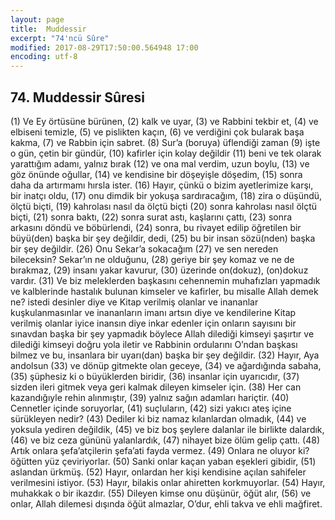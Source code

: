 ```yaml
---
layout: page
title:  Muddessir
excerpt: "74'ncü Sûre"
modified: 2017-08-29T17:50:00.564948 17:00
encoding: utf-8
---
```


## 74. Muddessir Sûresi

(1) Ve Ey örtüsüne bürünen,
(2) kalk ve uyar,
(3) ve Rabbini tekbir et,
(4) ve elbiseni temizle,
(5) ve pislikten kaçın,
(6) ve verdiğini çok bularak başa kakma,
(7) ve Rabbin için sabret.
(8) Sur’a (boruya) üflendiği zaman
(9) işte o gün, çetin bir gündür,
(10) kafirler için kolay değildir
(11) beni ve tek olarak yarattığım adamı, yalnız bırak
(12) ve ona mal verdim, uzun boylu,
(13) ve göz önünde oğullar,
(14) ve kendisine bir döşeyişle döşedim,
(15) sonra daha da artırmamı hırsla ister.
(16) Hayır, çünkü o bizim ayetlerimize karşı, bir inatçı oldu,
(17) onu dimdik bir yokuşa sardıracağım,
(18) zira o düşündü, ölçtü biçti,
(19) kahrolası nasıl da ölçtü biçti
(20) sonra kahrolası nasıl ölçtü biçti,
(21) sonra baktı,
(22) sonra surat astı, kaşlarını çattı,
(23) sonra arkasını döndü ve böbürlendi,
(24) sonra, bu rivayet edilip öğretilen bir büyü(den) başka bir şey değildir, dedi, 
(25) bu bir insan sözü(nden) başka bir şey değildir.
(26) Onu Sekar’a sokacağım
(27) ve sen nereden bileceksin? Sekar’ın ne olduğunu,
(28) geriye bir şey komaz ve ne de bırakmaz,
(29) insanı yakar kavurur,
(30) üzerinde  on(dokuz), (on)dokuz vardır.
(31) Ve biz meleklerden başkasını cehennemin muhafızları yapmadık ve kalblerinde hastalık bulunan kimseler ve kafirler, bu misalle Allah demek ne? istedi desinler diye ve Kitap verilmiş olanlar ve inananlar kuşkulanmasınlar ve inananların imanı artsın diye ve kendilerine Kitap verilmiş olanlar iyice inansın diye inkar edenler için onların sayısını bir sınavdan başka bir şey yapmadık böylece Allah dilediği kimseyi şaşırtır ve dilediği kimseyi doğru yola iletir ve Rabbinin ordularını O’ndan başkası bilmez ve bu, insanlara bir uyarı(dan) başka bir şey değildir.
(32) Hayır, Aya andolsun 
(33) ve dönüp gitmekte olan geceye,
(34) ve ağardığında sabaha,
(35) şüphesiz ki o büyüklerden biridir,
(36) insanlar için uyarıcıdır,
(37) sizden ileri gitmek veya geri kalmak dileyen kimseler için.
(38) Her can kazandığıyle rehin alınmıştır,
(39) yalnız sağın adamları hariçtir.
(40) Cennetler içinde soruyorlar,
(41) suçluların,
(42) sizi yakıcı ateş içine sürükleyen nedir?
(43) Dediler ki biz namaz kılanlardan olmadık,
(44) ve yoksula yediren değildik,
(45) ve biz boş şeylere dalanlar ile birlikte dalardık,
(46) ve biz ceza gününü yalanlardık,
(47) nihayet bize ölüm gelip çattı.
(48) Artık onlara şefa’atçilerin şefa’ati fayda vermez.
(49) Onlara ne oluyor ki? öğütten yüz çeviriyorlar.
(50) Sanki onlar kaçan yaban eşekleri gibidir,
(51) aslandan ürkmüş.
(52) Hayır, onlardan her kişi kendisine açılan sahifeler verilmesini istiyor.
(53) Hayır, bilakis onlar ahiretten korkmuyorlar.
(54) Hayır, muhakkak o bir ikazdır.
(55) Dileyen kimse onu düşünür, öğüt alır,
(56) ve onlar, Allah dilemesi dışında öğüt almazlar, O’dur, ehli takva ve ehli mağfiret.
